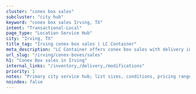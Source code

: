 ```yaml
---
cluster: "conex box sales"
subcluster: "city hub"
keyword: "conex box sales Irving, TX"
intent: "Transactional-Local"
page_type: "Location Service Hub"
city: "Irving, TX"
title_tag: "Irving conex box sales | LC Container"
meta_description: "LC Container offers conex box sales with delivery in Irving, TX. Local. Fast quotes. Since 2003."
url_slug: "/irving/conex-boxes/sales"
h1: "Conex Box sales in Irving"
internal_links: "/inventory,/delivery,/modifications"
priority: 1
notes: "Primary city service hub; list sizes, conditions, pricing ranges, photos, testimonials."
noindex: false
---
```


<!-- TODO: Add unique city/inventory copy, images, and internal links here. -->
